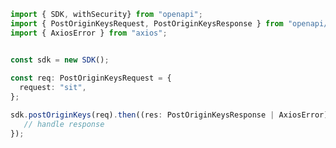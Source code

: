 <!-- Start SDK Example Usage -->
```typescript
import { SDK, withSecurity} from "openapi";
import { PostOriginKeysRequest, PostOriginKeysResponse } from "openapi/src/sdk/models/operations";
import { AxiosError } from "axios";


const sdk = new SDK();
    
const req: PostOriginKeysRequest = {
  request: "sit",
};

sdk.postOriginKeys(req).then((res: PostOriginKeysResponse | AxiosError) => {
   // handle response
});
```
<!-- End SDK Example Usage -->